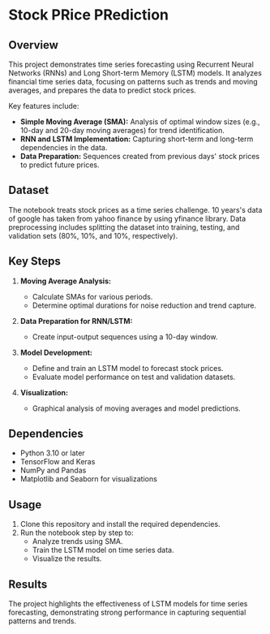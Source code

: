 # Stock PRice PRediction

## Overview
This project demonstrates time series forecasting using Recurrent Neural Networks (RNNs) and Long Short-term Memory (LSTM) models. It analyzes financial time series data, focusing on patterns such as trends and moving averages, and prepares the data to predict stock prices.

Key features include:
- **Simple Moving Average (SMA):** Analysis of optimal window sizes (e.g., 10-day and 20-day moving averages) for trend identification.
- **RNN and LSTM Implementation:** Capturing short-term and long-term dependencies in the data.
- **Data Preparation:** Sequences created from previous days' stock prices to predict future prices.

## Dataset
The notebook treats stock prices as a time series challenge. 10 years's data of google has taken from yahoo finance by using yfinance library. Data preprocessing includes splitting the dataset into training, testing, and validation sets (80%, 10%, and 10%, respectively).

## Key Steps
1. **Moving Average Analysis:**
   - Calculate SMAs for various periods.
   - Determine optimal durations for noise reduction and trend capture.

2. **Data Preparation for RNN/LSTM:**
   - Create input-output sequences using a 10-day window.

3. **Model Development:**
   - Define and train an LSTM model to forecast stock prices.
   - Evaluate model performance on test and validation datasets.

4. **Visualization:**
   - Graphical analysis of moving averages and model predictions.

## Dependencies
- Python 3.10 or later
- TensorFlow and Keras
- NumPy and Pandas
- Matplotlib and Seaborn for visualizations

## Usage
1. Clone this repository and install the required dependencies.
2. Run the notebook step by step to:
   - Analyze trends using SMA.
   - Train the LSTM model on time series data.
   - Visualize the results.

## Results
The project highlights the effectiveness of LSTM models for time series forecasting, demonstrating strong performance in capturing sequential patterns and trends.
